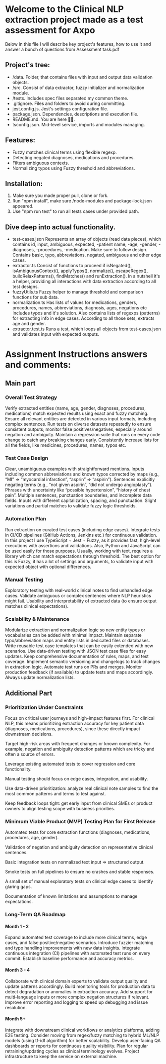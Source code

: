 # Welcome to the Clinical NLP extraction project made as a test assessment for Axpo

Below in this file I will describe key project's features, how to use it and answer a bunch of questions from 
Assessment task.pdf


## Project's tree:

- /data. Folder, that contains files with input and output data validation objects.
- /src. Consist of data extractor, fuzzy initializer and normalization module.
- /tests. Includes spec files separated my common theme.
- .gitignore. Files and folders to avoid during committing.
- jest.config.js. Jest's settings configuration file.
- package.json. Dependencies, descriptions and execution file.
- README.md. You are here 👋🏻.
- tsconfig.json. Mid-level service, imports and modules managing.


## Features:

- Fuzzy matches clinical terms using flexible regexp.
- Detecting negated diagnoses, medications and procedures.
- Filters ambiguous contexts.
- Normalizing typos using Fuzzy threshold and abbreviations.


## Installation:

1. Make sure you made proper pull, clone or fork.
2. Run "npm install", make sure /node-modules and package-lock.json appeared.
3. Use "npm run test" to run all tests cases under provided path.


## Dive deep into actual functionality.

* test-cases.json
Represents an array of objects (read data pieces), which contains 
id, input, ambiguous, expected, -patient name, -age, -gender, -diagnoses, -procedures, -medication.
Make sure to follow design. Contains basic, typo, abbreviations, negated, ambiguous and other edge cases.
* extractor.ts
Consist of functions to proceed if isNegated(), isAmbiguousContext(), applyTypos(), normalize(),
escapeRegex(), buildRelaxPatterns(), findMatches() and runExtraction().
In a nutshell it's a helper, providing all interactions with data extraction according to all test designs.
* fuzzyUtils.ts 
Fuzzy helper to manage threshold and comparison functions for sub data.
* normalization.ts
Has lists of values for medications, genders, procedures, names, abbreviations, diagnosis, ages, negations etc
Includes typos and it's solution.
Also contains lists of regexps (patterns) for extracting info in edge cases.
According to all those sets, extracts age and gender.
* extractor.test.ts
Runs a test, which loops all objects from test-cases.json and validates input with expected outputs.



# Assignment Instructions answers and comments:

## Main part


### Overall Test Strategy

Verify extracted entities (name, age, gender, diagnoses, procedures, medications) match expected results using exact and fuzzy matching.
Ensure all relevant entities are detected in various input formats, including complex sentences.
Run tests on diverse datasets repeatedly to ensure consistent outputs; monitor false positives/negatives, especially around negation and ambiguity.
Maintain a regression suite that runs on every code change to catch any breaking changes early.
Consistently increase lists for all the fields, like medicines, procedures, names, typos etc.

### Test Case Design

Clear, unambiguous examples with straightforward mentions.
Inputs including common abbreviations and known typos corrected by maps (e.g., “MI” => “myocardial infarction”, “asprin” => “aspirin”).
Sentences explicitly negating terms (e.g., “not given aspirin”, “did not undergo angioplasty”).
Phrases with uncertainty like “possible hypertension”, “history of chest pain”.
Multiple sentences, punctuation boundaries, and incomplete data fields.
Inputs with different capitalization, spacing, and punctuation.
Slight variations and partial matches to validate fuzzy logic thresholds.

### Automation Plan

Run extraction on curated test cases (including edge cases).
Integrate tests in CI/CD pipelines (GitHub Actions, Jenkins etc.) for continuous validation.
In this project I use TypeScript + Jest + Fuzzy, as it provides fast, high-level executions with assertions and validations.
Also, Python and JavaScript can be used easily for those purposes.
Usually, working with text, requires a library which can match expectations through threshold. The best option for this is Fuzzy, it has a lot
of settings and arguments, to validate input with expected object with optional differences.

### Manual Testing

Exploratory testing with real-world clinical notes to find unhandled edge cases.
Validate ambiguous or complex sentences where NLP heuristics might fail.
Usability and interpretability of extracted data (to ensure output matches clinical expectations).

### Scalability & Maintenance

Modularize extraction and normalization logic so new entity types or vocabularies can be added with minimal impact.
Maintain separate typo/abbreviation maps and entity lists in dedicated files or databases.
Write reusable test case templates that can be easily extended with new scenarios.
Use data-driven testing with JSON test case files for easy updates.
Keep comprehensive documentation of rules, maps, and test coverage.
Implement semantic versioning and changelogs to track changes in extraction logic.
Automate test runs on PRs and merges.
Monitor production feedback (if available) to update tests and maps accordingly.
Always update normalization lists.


## Additional Part

### Prioritization Under Constraints

Focus on critical user journeys and high-impact features first. For clinical NLP, 
this means prioritizing extraction accuracy for key patient data (diagnoses, medications, procedures), 
since these directly impact downstream decisions.

Target high-risk areas with frequent changes or known complexity. 
For example, negation and ambiguity detection patterns which are tricky and often a source of errors.

Leverage existing automated tests to cover regression and core functionality. 

Manual testing should focus on edge cases, integration, and usability.

Use data-driven prioritization: analyze real clinical note samples to find the most common patterns and terms to test against.

Keep feedback loops tight: get early input from clinical SMEs or product owners to align testing scope with business priorities.

### Minimum Viable Product (MVP) Testing Plan for First Release

Automated tests for core extraction functions (diagnoses, medications, procedures, age, gender).

Validation of negation and ambiguity detection on representative clinical sentences.

Basic integration tests on normalized text input => structured output.

Smoke tests on full pipelines to ensure no crashes and stable responses.

A small set of manual exploratory tests on clinical edge cases to identify glaring gaps.

Documentation of known limitations and assumptions to manage expectations.

### Long-Term QA Roadmap

#### Month 1 - 2

Expand automated test coverage to include more clinical terms, edge cases, and false positive/negative scenarios.
Introduce fuzzier matching and typo handling improvements with new data insights.
Integrate continuous integration (CI) pipelines with automated test runs on every commit.
Establish baseline performance and accuracy metrics.

#### Month 3 - 4

Collaborate with clinical domain experts to validate output quality and update patterns accordingly.
Build monitoring tools for production data to detect degradation or anomalies in extraction accuracy.
Add support for multi-language inputs or more complex negation structures if relevant.
Improve error reporting and logging to speed up debugging and issue resolution.

#### Month 5+

Integrate with downstream clinical workflows or analytics platforms, adding E2E testing.
Consider moving from regex/fuzzy matching to hybrid ML/NLP models (using tf-idf algorithm) for better scalability.
Develop user-facing QA dashboards or reports for continuous quality visibility.
Plan for regular retraining/updating cycles as clinical terminology evolves.
Project infrastructure to keep the service on external machine.




